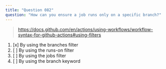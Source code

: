 ```yaml
---
title: "Question 082"
question: "How can you ensure a job runs only on a specific branch?"
---
```



> https://docs.github.com/en/actions/using-workflows/workflow-syntax-for-github-actions#using-filters
1. [x] By using the branches filter
1. [ ] By using the runs-on filter
1. [ ] By using the jobs filter
1. [ ] By using the branch keyword
